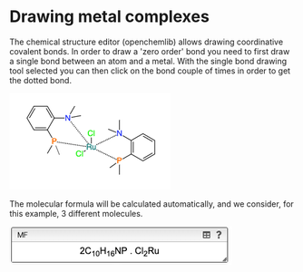 # Drawing metal complexes

The chemical structure editor (openchemlib) allows drawing coordinative covalent bonds. In order to draw a 'zero order' bond you need to first draw a single bond between an atom and a metal. With the single bond drawing tool selected you can then click on the bond couple of times in order to get the dotted bond.

![](complex.png)

The molecular formula will be calculated automatically, and we consider, for this example, 3 different molecules.

![](mf.png)
